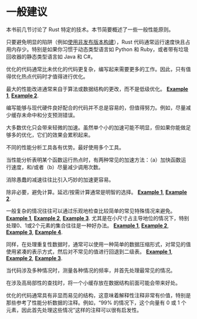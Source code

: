 # 一般建议

本书前几节讨论了 Rust 特定的技术。本节简要概述了一些一般性能原则。

只要避免明显的陷阱（例如[使用非发布版本构建]），Rust 代码通常运行速度快且占用内存少。特别是如果你习惯于动态类型语言如 Python 和 Ruby，或者带有垃圾回收器的静态类型语言如 Java 和 C#。

[使用非发布版本构建]: build-configuration.md

优化的代码通常比未优化的代码更复杂，编写起来需要更多的工作。因此，只有值得优化热点代码时才值得进行优化。

最大的性能改进通常来自于算法或数据结构的更改，而不是低级优化。
[**Example 1**](https://github.com/rust-lang/rust/pull/53383/commits/5745597e6195fe0591737f242d02350001b6c590),
[**Example 2**](https://github.com/rust-lang/rust/pull/54318/commits/154be2c98cf348de080ce951df3f73649e8bb1a6).

编写能够与现代硬件良好配合的代码并不总是容易的，但值得努力。例如，尽量减少缓存未命中和分支预测错误。

大多数优化只会带来轻微的加速。虽然单个小的加速可能不明显，但如果你能做足够多的优化，它们的效果会累积起来。

不同的性能分析工具各有优势。最好使用多个工具。

当性能分析表明某个函数运行热点时，有两种常见的加速方法：（a）加快函数运行速度，和/或者（b）尽量减少调用次数。

消除愚蠢的减速往往比引入巧妙的加速更容易。

除非必要，避免计算。延迟/按需计算通常是明智的选择。
[**Example 1**](https://github.com/rust-lang/rust/pull/36592/commits/80a44779f7a211e075da9ed0ff2763afa00f43dc),
[**Example 2**](https://github.com/rust-lang/rust/pull/50339/commits/989815d5670826078d9984a3515eeb68235a4687).

一般复杂的情况往往可以通过乐观地检查比较简单的常见特殊情况来避免。
[**Example 1**](https://github.com/rust-lang/rust/pull/68790/commits/d62b6f204733d255a3e943388ba99f14b053bf4a),
[**Example 2**](https://github.com/rust-lang/rust/pull/53733/commits/130e55665f8c9f078dec67a3e92467853f400250),
[**Example 3**](https://github.com/rust-lang/rust/pull/65260/commits/59e41edcc15ed07de604c61876ea091900f73649).
尤其是在小尺寸占主导地位的情况下，特别处理0、1或2个元素的集合往往是一种好办法。
[**Example 1**](https://github.com/rust-lang/rust/pull/50932/commits/2ff632484cd8c2e3b123fbf52d9dd39b54a94505),
[**Example 2**](https://github.com/rust-lang/rust/pull/64627/commits/acf7d4dcdba4046917c61aab141c1dec25669ce9),
[**Example 3**](https://github.com/rust-lang/rust/pull/64949/commits/14192607d38f5501c75abea7a4a0e46349df5b5f),
[**Example 4**](https://github.com/rust-lang/rust/pull/64949/commits/d1a7bb36ad0a5932384eac03d3fb834efc0317e5).

同样，在处理重复性数据时，通常可以使用一种简单的数据压缩形式，对常见的值使用紧凑的表示方式，然后对不常见的值进行回退到二级表。
[**Example 1**](https://github.com/rust-lang/rust/pull/54420/commits/b2f25e3c38ff29eebe6c8ce69b8c69243faa440d),
[**Example 2**](https://github.com/rust-lang/rust/pull/59693/commits/fd7f605365b27bfdd3cd6763124e81bddd61dd28),
[**Example 3**](https://github.com/rust-lang/rust/pull/65750/commits/eea6f23a0ed67fd8c6b8e1b02cda3628fee56b2f).

当代码涉及多种情况时，测量各种情况的频率，并首先处理最常见的情况。

在涉及高局部性的查找时，将一个小缓存放在数据结构前面可能会带来好处。

优化的代码通常具有非显而易见的结构，这意味着解释性注释非常有价值，特别是那些参考了性能分析数据的注释。例如，“99% 的情况下，这个向量有 0 或 1 个元素，因此首先处理这些情况”这样的注释可以很有启发性。
